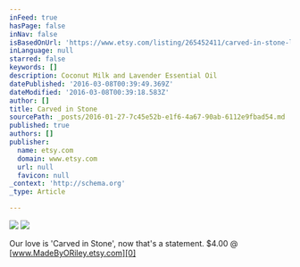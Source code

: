 ```yaml
---
inFeed: true
hasPage: false
inNav: false
isBasedOnUrl: 'https://www.etsy.com/listing/265452411/carved-in-stone-luxury-handmade-soap-for?ref=related-0'
inLanguage: null
starred: false
keywords: []
description: Coconut Milk and Lavender Essential Oil
datePublished: '2016-03-08T00:39:49.369Z'
dateModified: '2016-03-08T00:39:18.583Z'
author: []
title: Carved in Stone
sourcePath: _posts/2016-01-27-7c45e52b-e1f6-4a67-90ab-6112e9fbad54.md
published: true
authors: []
publisher:
  name: etsy.com
  domain: www.etsy.com
  url: null
  favicon: null
_context: 'http://schema.org'
_type: Article

---
```

![](https://the-grid-user-content.s3-us-west-2.amazonaws.com/2d8c63dc-c4e3-4562-9e4f-0955ba2f588d.jpg)
![](https://the-grid-user-content.s3-us-west-2.amazonaws.com/1911b7d7-512d-444e-9c4f-a2bbcad7cdb6.jpg)

Our love is 'Carved in Stone', now that's a statement. $4.00 @ [www.MadeByORiley.etsy.com][0]

[0]: https://www.etsy.com/listing/265452411/carved-in-stone-white-marble-luxury?ref=shop_home_active_8